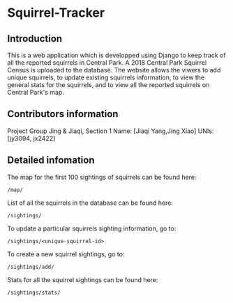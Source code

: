 # Squirrel-Tracker

## Introduction
This is a web application which is developped using Django to keep track of all the reported squirrels in Central Park. A 2018 Central Park Squirrel Census is uploaded to the database. The website allows the viwers to add unique squirrels, to update existing squirrels information, to view the general stats for the squirrels, and to view all the reported squirrels on Central Park's map. 

## Contributors information

Project Group Jing & Jiaqi, Section 1
Name: [Jiaqi Yang,Jing Xiao]
UNIs: [jy3094, jx2422]


## Detailed infomation

The map for the first 100 sightings of squirrels can be found here:
```
/map/
```

List of all the squirrels in the database can be found here:
```
/sightings/
```

To update a particular squirrels sighting information, go to:
```
/sightings/<unique-squirrel-id>
```

To create a new squirrel sightings, go to:
```
/sightings/add/
```

Stats for all the squirrel sightings can be found here:
```
/sightings/stats/
```

